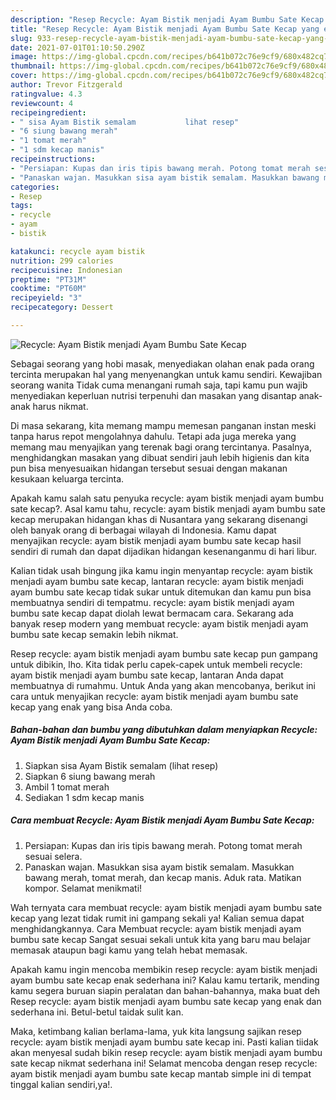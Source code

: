 ```yaml
---
description: "Resep Recycle: Ayam Bistik menjadi Ayam Bumbu Sate Kecap yang enak Untuk Jualan"
title: "Resep Recycle: Ayam Bistik menjadi Ayam Bumbu Sate Kecap yang enak Untuk Jualan"
slug: 933-resep-recycle-ayam-bistik-menjadi-ayam-bumbu-sate-kecap-yang-enak-untuk-jualan
date: 2021-07-01T01:10:50.290Z
image: https://img-global.cpcdn.com/recipes/b641b072c76e9cf9/680x482cq70/recycle-ayam-bistik-menjadi-ayam-bumbu-sate-kecap-foto-resep-utama.jpg
thumbnail: https://img-global.cpcdn.com/recipes/b641b072c76e9cf9/680x482cq70/recycle-ayam-bistik-menjadi-ayam-bumbu-sate-kecap-foto-resep-utama.jpg
cover: https://img-global.cpcdn.com/recipes/b641b072c76e9cf9/680x482cq70/recycle-ayam-bistik-menjadi-ayam-bumbu-sate-kecap-foto-resep-utama.jpg
author: Trevor Fitzgerald
ratingvalue: 4.3
reviewcount: 4
recipeingredient:
- " sisa Ayam Bistik semalam           lihat resep"
- "6 siung bawang merah"
- "1 tomat merah"
- "1 sdm kecap manis"
recipeinstructions:
- "Persiapan: Kupas dan iris tipis bawang merah. Potong tomat merah sesuai selera."
- "Panaskan wajan. Masukkan sisa ayam bistik semalam. Masukkan bawang merah, tomat merah, dan kecap manis. Aduk rata. Matikan kompor. Selamat menikmati!"
categories:
- Resep
tags:
- recycle
- ayam
- bistik

katakunci: recycle ayam bistik 
nutrition: 299 calories
recipecuisine: Indonesian
preptime: "PT31M"
cooktime: "PT60M"
recipeyield: "3"
recipecategory: Dessert

---
```



![Recycle: Ayam Bistik menjadi Ayam Bumbu Sate Kecap](https://img-global.cpcdn.com/recipes/b641b072c76e9cf9/680x482cq70/recycle-ayam-bistik-menjadi-ayam-bumbu-sate-kecap-foto-resep-utama.jpg)

Sebagai seorang yang hobi masak, menyediakan olahan enak pada orang tercinta merupakan hal yang menyenangkan untuk kamu sendiri. Kewajiban seorang  wanita Tidak cuma menangani rumah saja, tapi kamu pun wajib menyediakan keperluan nutrisi terpenuhi dan masakan yang disantap anak-anak harus nikmat.

Di masa  sekarang, kita memang mampu memesan panganan instan meski tanpa harus repot mengolahnya dahulu. Tetapi ada juga mereka yang memang mau menyajikan yang terenak bagi orang tercintanya. Pasalnya, menghidangkan masakan yang dibuat sendiri jauh lebih higienis dan kita pun bisa menyesuaikan hidangan tersebut sesuai dengan makanan kesukaan keluarga tercinta. 



Apakah kamu salah satu penyuka recycle: ayam bistik menjadi ayam bumbu sate kecap?. Asal kamu tahu, recycle: ayam bistik menjadi ayam bumbu sate kecap merupakan hidangan khas di Nusantara yang sekarang disenangi oleh banyak orang di berbagai wilayah di Indonesia. Kamu dapat menyajikan recycle: ayam bistik menjadi ayam bumbu sate kecap hasil sendiri di rumah dan dapat dijadikan hidangan kesenanganmu di hari libur.

Kalian tidak usah bingung jika kamu ingin menyantap recycle: ayam bistik menjadi ayam bumbu sate kecap, lantaran recycle: ayam bistik menjadi ayam bumbu sate kecap tidak sukar untuk ditemukan dan kamu pun bisa membuatnya sendiri di tempatmu. recycle: ayam bistik menjadi ayam bumbu sate kecap dapat diolah lewat bermacam cara. Sekarang ada banyak resep modern yang membuat recycle: ayam bistik menjadi ayam bumbu sate kecap semakin lebih nikmat.

Resep recycle: ayam bistik menjadi ayam bumbu sate kecap pun gampang untuk dibikin, lho. Kita tidak perlu capek-capek untuk membeli recycle: ayam bistik menjadi ayam bumbu sate kecap, lantaran Anda dapat membuatnya di rumahmu. Untuk Anda yang akan mencobanya, berikut ini cara untuk menyajikan recycle: ayam bistik menjadi ayam bumbu sate kecap yang enak yang bisa Anda coba.

<!--inarticleads1-->

##### Bahan-bahan dan bumbu yang dibutuhkan dalam menyiapkan Recycle: Ayam Bistik menjadi Ayam Bumbu Sate Kecap:

1. Siapkan  sisa Ayam Bistik semalam           (lihat resep)
1. Siapkan 6 siung bawang merah
1. Ambil 1 tomat merah
1. Sediakan 1 sdm kecap manis




<!--inarticleads2-->

##### Cara membuat Recycle: Ayam Bistik menjadi Ayam Bumbu Sate Kecap:

1. Persiapan: Kupas dan iris tipis bawang merah. Potong tomat merah sesuai selera.
1. Panaskan wajan. Masukkan sisa ayam bistik semalam. Masukkan bawang merah, tomat merah, dan kecap manis. Aduk rata. Matikan kompor. Selamat menikmati!




Wah ternyata cara membuat recycle: ayam bistik menjadi ayam bumbu sate kecap yang lezat tidak rumit ini gampang sekali ya! Kalian semua dapat menghidangkannya. Cara Membuat recycle: ayam bistik menjadi ayam bumbu sate kecap Sangat sesuai sekali untuk kita yang baru mau belajar memasak ataupun bagi kamu yang telah hebat memasak.

Apakah kamu ingin mencoba membikin resep recycle: ayam bistik menjadi ayam bumbu sate kecap enak sederhana ini? Kalau kamu tertarik, mending kamu segera buruan siapin peralatan dan bahan-bahannya, maka buat deh Resep recycle: ayam bistik menjadi ayam bumbu sate kecap yang enak dan sederhana ini. Betul-betul taidak sulit kan. 

Maka, ketimbang kalian berlama-lama, yuk kita langsung sajikan resep recycle: ayam bistik menjadi ayam bumbu sate kecap ini. Pasti kalian tiidak akan menyesal sudah bikin resep recycle: ayam bistik menjadi ayam bumbu sate kecap nikmat sederhana ini! Selamat mencoba dengan resep recycle: ayam bistik menjadi ayam bumbu sate kecap mantab simple ini di tempat tinggal kalian sendiri,ya!.

